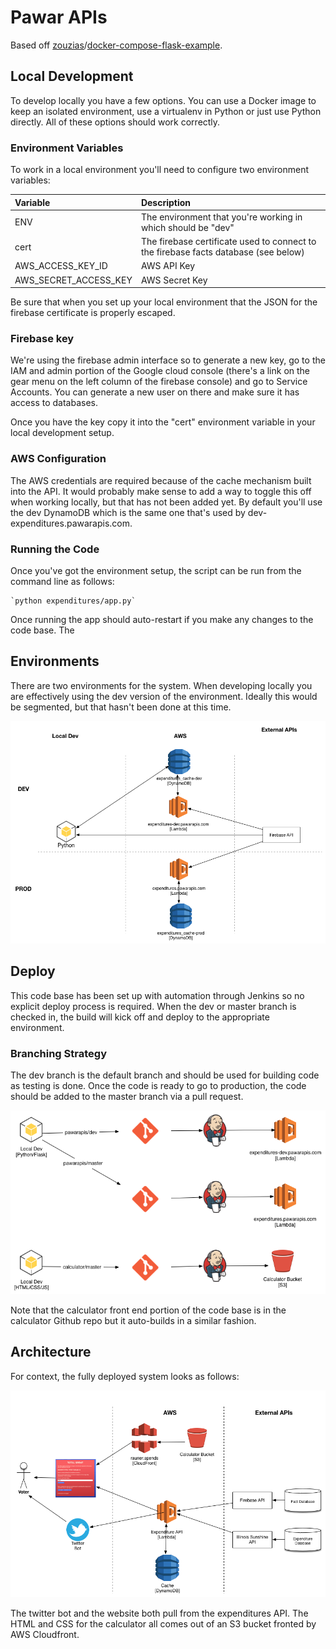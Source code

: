 # Pawar APIs

Based off [zouzias](https://github.com/zouzias)/[docker-compose-flask-example](https://github.com/zouzias/docker-compose-flask-example).

## Local Development

To develop locally you have a few options.  You can use a Docker image to keep an isolated
environment, use a virtualenv in Python or just use Python directly.  All of these options
should work correctly.

### Environment Variables

To work in a local environment you'll need to configure two environment variables:

| Variable              | Description                                                                         |
|:----------------------|:------------------------------------------------------------------------------------|
| ENV                   | The environment that you're working in which should be "dev"                        |
| cert                  | The firebase certificate used to connect to the firebase facts database (see below) |
| AWS_ACCESS_KEY_ID     | AWS API Key                                                                         |
| AWS_SECRET_ACCESS_KEY | AWS Secret Key                                                                      |

Be sure that when you set up your local environment that the JSON for the firebase
certificate is properly escaped.

### Firebase key

We're using the firebase admin interface so to generate a new key, go to the IAM and admin portion of the Google cloud
console (there's a link on the gear menu on the left column of the firebase console) and go to Service Accounts.
You can generate a new user on there and make sure it has access to databases.

Once you have the key copy it into the "cert" environment variable in your local development setup.

### AWS Configuration

The AWS credentials are required because of the cache mechanism built into the API.  It would
probably make sense to add a way to toggle this off when working locally, but that has not
been added yet.  By default you'll use the dev DynamoDB which is the same one that's used
by dev-expenditures.pawarapis.com.

### Running the Code

Once you've got the environment setup, the script can be run from the command line as follows:

    `python expenditures/app.py`

Once running the app should auto-restart if you make any changes to the code base.  The

## Environments

There are two environments for the system.  When developing locally you are effectively
using the dev version of the environment.  Ideally this would be segmented, but that hasn't
been done at this time.

![Expenditures Environments](expenditures/docs/Expenditures%20Environments.png)

## Deploy

This code base has been set up with automation through Jenkins so no explicit deploy process
is required.  When the dev or master branch is checked in, the build will kick off and
deploy to the appropriate environment.

### Branching Strategy

The dev branch is the default branch and should be used for building code as testing is done.
Once the code is ready to go to production, the code should be added to the master branch via
a pull request.

![Expenditures Build](expenditures/docs/Expenditures%20Build.png)

Note that the calculator front end portion of the code base is in the calculator Github repo
but it auto-builds in a similar fashion.

## Architecture

For context, the fully deployed system looks as follows:

![Expenditures API](expenditures/docs/Expenditures%20API.png)

The twitter bot and the website both pull from the expenditures API.  The HTML and CSS
for the calculator all comes out of an S3 bucket fronted by AWS Cloudfront.
